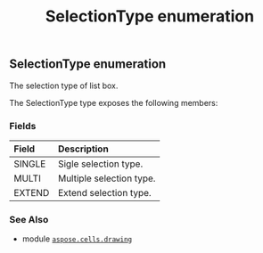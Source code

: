 ﻿---
title: SelectionType enumeration
second_title: Aspose.Cells for Python via .NET API References
description: 
type: docs
weight: 1140
url: /aspose.cells.drawing/selectiontype/
is_root: false
---

## SelectionType enumeration

The selection type of list box.



The SelectionType type exposes the following members:

### Fields
| Field | Description |
| :- | :- |
| SINGLE | Sigle selection type. |
| MULTI | Multiple selection type. |
| EXTEND | Extend selection type. |



### See Also
* module [`aspose.cells.drawing`](..)
